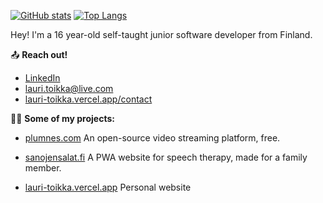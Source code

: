 [![GitHub stats](https://github-readme-stats.vercel.app/api?username=Lare1&show_icons=true&theme=tokyonight)](https://github.com/anuraghazra/github-readme-stats)
[![Top Langs](https://github-readme-stats.vercel.app/api/top-langs/?username=Lare1&theme=tokyonight)](https://github.com/anuraghazra/github-readme-stats)

Hey! I'm a 16 year-old self-taught junior software developer from Finland.

📤 **Reach out!**
- [LinkedIn](https://www.linkedin.com/mwlite/in/lauri-toikka-a52925230)
- lauri.toikka@live.com
- [lauri-toikka.vercel.app/contact](https://lauri-toikka.vercel.app/contact)

👷‍♂️ **Some of my projects:**
- [plumnes.com](https://plumnes.com)
An open-source video streaming platform, free.

- [sanojensalat.fi](https://sanojensalat.fi)
A PWA website for speech therapy, made for a family member.

- [lauri-toikka.vercel.app](https://lauri-toikka.vercel.app/)
Personal website

